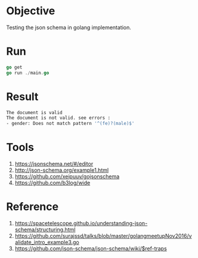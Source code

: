 # Objective
Testing the json schema in golang implementation.

# Run
```go
go get
go run ./main.go
```

# Result
```sh
The document is valid
The document is not valid. see errors :
- gender: Does not match pattern '^(fe)?(male)$'
```

# Tools
1. https://jsonschema.net/#/editor
1. http://json-schema.org/example1.html
1. https://github.com/xeipuuv/gojsonschema
1. https://github.com/b3log/wide

# Reference
1. https://spacetelescope.github.io/understanding-json-schema/structuring.html
1. https://github.com/surajssd/talks/blob/master/golangmeetupNov2016/validate_intro_example3.go
1. https://github.com/json-schema/json-schema/wiki/$ref-traps